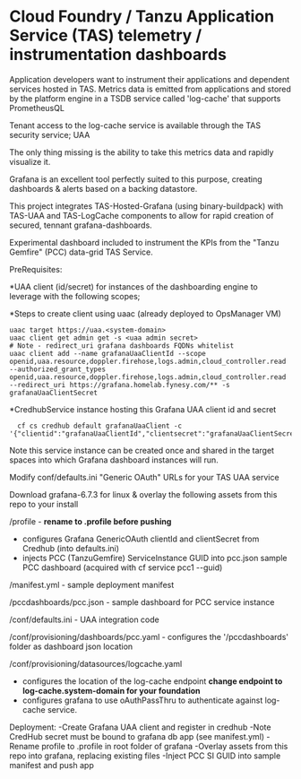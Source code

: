 # Cloud Foundry / Tanzu Application Service (TAS) telemetry / instrumentation dashboards

Application developers want to instrument their applications and dependent services hosted in TAS. Metrics data is emitted from applications and stored by the platform engine in a TSDB service called 'log-cache' that supports PrometheusQL

Tenant access to the log-cache service is available through the TAS security service; UAA

The only thing missing is the ability to take this metrics data and rapidly visualize it.

Grafana is an excellent tool perfectly suited to this purpose, creating dashboards & alerts based on a backing datastore.

This project integrates TAS-Hosted-Grafana (using binary-buildpack) with TAS-UAA and TAS-LogCache components to allow for rapid creation of secured, tennant grafana-dashboards.

Experimental dashboard included to instrument the KPIs from the "Tanzu Gemfire" (PCC) data-grid TAS Service.

PreRequisites:

*UAA client (id/secret) for instances of the dashboarding engine to leverage with the following scopes;

*Steps to create client using uaac (already deployed to OpsManager VM)
```
uaac target https://uaa.<system-domain>
uaac client get admin get -s <uaa admin secret>
# Note - redirect_uri grafana dashboards FQDNs whitelist
uaac client add --name grafanaUaaClientId --scope openid,uaa.resource,doppler.firehose,logs.admin,cloud_controller.read --authorized_grant_types openid,uaa.resource,doppler.firehose,logs.admin,cloud_controller.read --redirect_uri https://grafana.homelab.fynesy.com/** -s grafanaUaaClientSecret
```

*CredhubService instance hosting this Grafana UAA client id and secret
```
  cf cs credhub default grafanaUaaClient -c '{"clientid":"grafanaUaaClientId","clientsecret":"grafanaUaaClientSecret"}
```
Note this service instance can be created once and shared in the target spaces into which Grafana dashboard instances will run.

Modify conf/defaults.ini "Generic OAuth" URLs for your TAS UAA service

Download grafana-6.7.3 for linux & overlay the following assets from this repo to your install

/profile - **rename to .profile before pushing**
  - configures Grafana GenericOAuth clientId and clientSecret from Credhub (into defaults.ini) 
  - injects PCC (TanzuGemfire) ServiceInstance GUID into pcc.json sample PCC dashboard (acquired with cf service pcc1 --guid)

/manifest.yml - sample deployment manifest

/pccdashboards/pcc.json - sample dashboard for PCC service instance

/conf/defaults.ini - UAA integration code

/conf/provisioning/dashboards/pcc.yaml - configures the '/pccdashboards' folder as dashboard json location

/conf/provisioning/datasources/logcache.yaml 
  - configures the location of the log-cache endpoint **change endpoint to log-cache.system-domain for your foundation** 
  - configures grafana to use oAuthPassThru to authenticate against log-cache service.

Deployment:
-Create Grafana UAA client and register in credhub
-Note CredHub secret must be bound to grafana db app (see manifest.yml)
-Rename profile to .profile in root folder of grafana
-Overlay assets from this repo into grafana, replacing existing files
-Inject PCC SI GUID into sample manifest and push app
